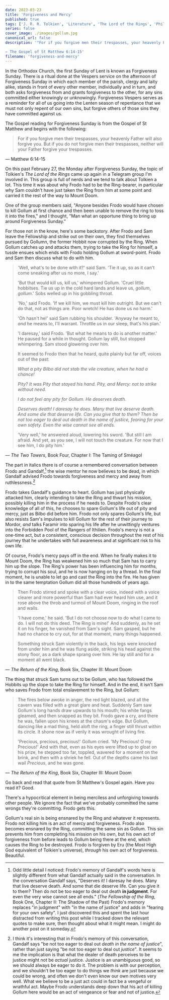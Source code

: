 ```yaml
---
date: 2023-03-23
title: 'Forgiveness and Mercy'
published: true
tags: ['J. R. R. Tolkien', 'Literature', 'The Lord of the Rings', 'Philosophy', 'Christianity']
series: false
cover_image: ./images/gollum.jpg
canonical_url: false
description: '"For if you forgive men their trespasses, your heavenly Father will also forgive you. But if you do not forgive men their trespasses, neither will your Father forgive your trespasses."

— The Gospel of St Matthew 6:14-15'
filename: 'forgiveness-and-mercy'
---
```


In the Orthodox Church, the first Sunday of Lent is known as Forgiveness Sunday. There is a ritual done at the Vespers service on the afternoon of Forgiveness Sunday in which each member of the parish, clergy and laity alike, stands in front of every other member, individually and in turn, and both asks forgiveness from and grants forgiveness to the other, for any sins committed either knowingly or unknowingly. Forgiveness Vespers serves as a reminder for all of us going into the Lenten season of repentance that we must not only repent of our own sins, but forgive others of those sins they have committed against us.

The Gospel reading for Forgiveness Sunday is from the Gospel of St Matthew and begins with the following:

> For if you forgive men their trespasses, your heavenly Father will also forgive you. But if you do not forgive men their trespasses, neither will your Father forgive your trespasses.

— Matthew 6:14-15

On this past February 27, the Monday after Forgiveness Sunday, the topic of Tolkien's *The Lord of the Rings* came up again in a Telegram group I'm involved in. This group is full of nerds and we tend to talk about Tolkien a lot. This time it was about why Frodo had to be the Ring-bearer, in particular why Sam couldn't have just taken the Ring from him at some point and carried it the rest of the way to Mount Doom.

One of the group members said, "Anyone besides Frodo would have chosen to kill Gollum at first chance and then been unable to remove the ring to toss it into the fires," and I thought, "Man what an opportune thing to bring up around Forgiveness Sunday."

For those not in the know, here's some backstory. After Frodo and Sam leave the Fellowship and strike out on their own, they find themselves pursued by Gollumn, the former Hobbit now corrupted by the Ring. When Gollum catches up and attacks them, trying to take the Ring for himself, a tussle ensues which ends with Frodo holding Gollum at sword-point. Frodo and Sam then discuss what to do with him.

> 'Well, what's to be done with it?' said Sam. 'Tie it up, so as it can't come sneaking after us no more, I say.'
>
> 'But that would kill us, kill us,' whimpered Gollum. 'Cruel little hobbitses. Tie us up in the cold hard lands and leave us, *gollum*, *gollum*.' Sobs welled up in his gobbling throat.
>
> 'No,' said Frodo. 'If we kill him, we must kill him outright. But we can't do that, not as things are. Poor wretch! He has done us no harm.'
>
> 'Oh hasn't he!' said Sam rubbing his shoulder. 'Anyway he meant to, *and* he means to, I'll warrant. Throttle us in our sleep, that's his plan.'
>
> 'I daresay,' said Frodo. 'But what he means to do is another matter.' He paused for a while in thought. Gollum lay still, but stopped whimpering. Sam stood glowering over him.
>
> It seemed to Frodo then that he heard, quite plainly but far off, voices out of the past:
>
> *What a pity Bilbo did not stab the vile creature, when he had a chance!*
>
> *Pity? It was Pity that stayed his hand. Pity, and Mercy: not to strike without need.*
>
> *I do not feel any pity for Gollum. He deserves death.*
>
> *Deserves death! I daresay he does. Many that live deserve death. And some die that deserve life. Can you give that to them? Then be not too eager to deal out death in the name of justice, fearing for your own safety. Even the wise cannot see all ends.*
>
> 'Very well,' he answered aloud, lowering his sword. 'But still I am afraid. And yet, as you see, I will not touch the creature. For now that I see him, I do pity him.'

— *The Two Towers*, Book Four, Chapter I: The Taming of Sméagol

The part in italics there is of course a remembered conversation between Frodo and Gandalf,[^¹] the wise mentor he now believes to be dead, in which Gandalf advised Frodo towards forgiveness and mercy and away from ruthlessness.[^²]

Frodo takes Gandalf's guidance to heart. Gollum has just physically attacked him, clearly intending to take the Ring and thwart his mission, possibly killing him in the process if he needs to. Despite Frodo's clear knowledge of all of this, he chooses to spare Gollum's life out of pity and mercy, just as Bilbo did before him. Frodo not only spares Gollum's life, but also resists Sam's impulses to kill Gollum for the rest of their journey to Mordor, *and* talks Faramir into sparing his life after he unwittingly ventures into the Forbidden Pool of the Rangers of Ithilien. Frodo's mercy is not a one-time act, but a consistent, conscious decision throughout the rest of his journey that he undertakes with full awareness and at significant risk to his own life.

Of course, Frodo's mercy pays off in the end. When he finally makes it to Mount Doom, the Ring has weakened him so much that Sam has to carry him up the slope. The Ring's power has been influencing him for months, trying to corrupt his soul, and he is now hanging on by a thread. In the final moment, he is unable to let go and cast the Ring into the fire. He has given in to the same temptation Gollum did all those hundreds of years ago.

> Then Frodo stirred and spoke with a clear voice, indeed with a voice clearer and more powerful than Sam had ever heard him use, and it rose above the throb and turmoil of Mount Doom, ringing in the roof and walls.
>
> 'I have come,' he said. 'But I do not choose now to do what I came to do. I will not do this deed. The Ring is mine!' And suddenly, as he set it on his finger, he vanished from Sam's sight. Sam gasped, but he had no chance to cry out, for at that moment, many things happened.
>
> Something struck Sam violently in the back, his legs were knocked from under him and he was flung aside, striking his head against the stony floor, as a dark shape sprang over him. He lay still and for a moment all went black.

— *The Return of the King*, Book Six, Chapter III: Mount Doom

The thing that struck Sam turns out to be Gollum, who has followed the Hobbits up the slope to take the Ring for himself. And in the end, it isn't Sam who saves Frodo from total enslavement to the Ring, but Gollum:

> The fires below awoke in anger, the red light blazed, and all the cavern was filled with a great glare and heat. Suddenly Sam saw Gollum's long hands draw upwards to his mouth; his white fangs gleamed, and then snapped as they bit. Frodo gave a cry, and there he was, fallen upon his knees at the chasm's edge. But Gollum, dancing like a mad thing, held aloft the ring, a finger still thrust within its circle. It shone now as if verily it was wrought of living fire.
>
> 'Precious, precious, precious!' Gollum cried. 'My Precious! O my Precious!' And with that, even as his eyes were lifted up to gloat on his prize, he stepped too far, toppled, wavered for a moment on the brink, and then with a shriek he fell. Out of the depths came his last wail *Precious*, and he was gone.

— *The Return of the King*, Book Six, Chapter III: Mount Doom

Go back and read that quote from St Matthew's Gospel again. Have you read it? Good.

There's a hypocritical element in being merciless and unforgiving towards other people. We ignore the fact that we've probably committed the same wrongs they're committing. Frodo gets this.

Gollum's real sin is being ensnared by the Ring and whatever it represents. Frodo not killing him is an act of mercy and forgiveness. Frodo also becomes ensnared by the Ring, committing the same sin as Gollum. This sin prevents him from completing his mission on his own, but his own act of forgiveness from before leads to Gollum being there at the end, which causes the Ring to be destroyed. Frodo is forgiven by Eru (the Most High God equivalent of Tolkien's universe), *through* his own act of forgiveness. Beautiful.

[^¹]: Odd little detail I noticed: Frodo's memory of Gandalf's words here is slightly different from what Gandalf actually said in the conversation. In the conversation Gandalf says, "Deserves it! I daresay he does. Many that live deserve death. And some that die deserve life. Can you give it to them? Then do not be too eager to deal out death **in judgment**. For even the very wise cannot see all ends." (*The Fellowship of the Ring*, Book One, Chapter II: The Shadow of the Past) Frodo's memory replaces "in judgment" with "in the name of justice" and adds in "fearing for your own safety". I just discovered this and spent the last hour distracted from writing this post while I tracked down the relevant quotes to make sure, then thought about what it might mean. I might do another post on it someday.

[^²]: I think it's interesting that in Frodo's memory of this conversation, Gandalf says "be not too eager to deal out *death in the name of justice*", rather than just saying "be not too eager to deal out *justice*". It seems to me the implication is that what the dealer of death perceives to be justice might not be *actual* justice. Justice is an unambiguous good, so we should always be eager to do it. The problem is with our perception, and we shouldn't be too eager to do things we *think* are just because we could be wrong, and often we don't even know our own motives very well. What we believe to be a just act could in fact be a vengeful or wrathful act. Maybe Frodo understands deep down that his act of killing Gollum here would be an act of vengeance or fear and not of justice.
